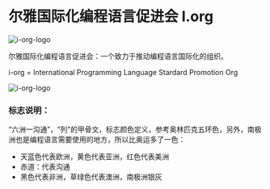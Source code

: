 尔雅国际化编程语言促进会 I.org
==================================

![i-org-logo](i-org.png)

尔雅国际化编程语言促进会：一个致力于推动编程语言国际化的组织。

i-org = International Programming Language Stardard Promotion Org

![i-org-logo](i-org-standard-n.png)



### 标志说明： ###

“六洲一沟通”，“列”的甲骨文，标志颜色定义，参考奥林匹克五环色，另外，南极洲也是编程语言需要使用的地方，所以比奥运多了一色：

+ 天蓝色代表欧洲，黄色代表亚洲，红色代表美洲
+ 赤道：代表沟通
+ 黑色代表非洲，草绿色代表澳洲，南极洲银灰





